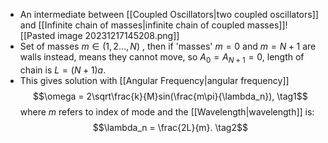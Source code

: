 - An intermediate between [[Coupled Oscillators|two coupled oscillators]] and [[Infinite chain of masses|infinite chain of coupled masses]]![[Pasted image 20231217145208.png]]
- Set of masses $m \in (1,2 \ldots, N)$ , then  if 'masses' $m=0$ and $m=N+1$ are walls instead, means they cannot move, so $A_0 = A_{N+1} = 0$, length of chain is $L = (N+1)a$.
- This gives solution with [[Angular Frequency|angular frequency]] $$\omega = 2\sqrt\frac{k}{M}sin(\frac{m\pi}{\lambda_n}), \tag1$$
where $m$ refers to index of mode and the [[Wavelength|wavelength]] is:
$$\lambda_n = \frac{2L}{m}. \tag2$$
